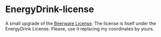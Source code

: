 # EnergyDrink-license
A small upgrade of the [Beerware License](http://archive.wikiwix.com/cache/index2.php?url=http%3A%2F%2Fpeople.freebsd.org%2F%7Ephk%2F).
The license is itself under the EnergyDrink License. Please, use it replacing my coordinates by yours.
